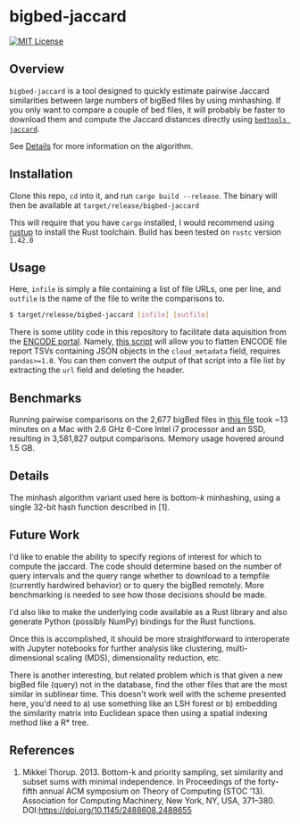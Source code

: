 # bigbed-jaccard

[![MIT License](https://img.shields.io/badge/license-MIT-green)](LICENSE)

## Overview

`bigbed-jaccard` is a tool designed to quickly estimate pairwise Jaccard similarities between large numbers of bigBed files by using minhashing. If you only want to compare a couple of bed files, it will probably be faster to download them and compute the Jaccard distances directly using [`bedtools jaccard`](https://bedtools.readthedocs.io/en/latest/content/tools/jaccard.html).

See [Details](#details) for more information on the algorithm.

## Installation

Clone this repo, `cd` into it, and run `cargo build --release`. The binary will then be available at `target/release/bigbed-jaccard`

This will require that you have `cargo` installed, I would recommend using [rustup](https://rustup.rs) to install the Rust toolchain. Build has been tested on `rustc` version `1.42.0`

## Usage

Here, `infile` is simply a file containing a list of file URLs, one per line, and `outfile` is the name of the file to write the comparisons to.

```bash
$ target/release/bigbed-jaccard [infile] [outfile]
```

There is some utility code in this repository to facilitate data aquisition from the [ENCODE portal](https://www.encodeproject.org). Namely, [this script](scripts/get_urls_from_report.py) will allow you to flatten ENCODE file report TSVs containing JSON objects in the `cloud_metadata` field, requires `pandas>=1.0`. You can then convert the output of that script into a file list by extracting the `url` field and deleting the header.

## Benchmarks

Running pairwise comparisons on the 2,677 bigBed files in [this file](files.txt) took ~13 minutes on a Mac with 2.6 GHz 6-Core Intel i7 processor and an SSD, resulting in 3,581,827 output comparisons. Memory usage hovered around 1.5 GB.

## Details

The minhash algorithm variant used here is bottom-_k_ minhashing, using a single 32-bit hash function described in [1].

## Future Work

I'd like to enable the ability to specify regions of interest for which to compute the jaccard. The code should determine based on the number of query intervals and the query range whether to download to a tempfile (currently hardwired behavior) or to query the bigBed remotely. More benchmarking is needed to see how those decisions should be made.

I'd also like to make the underlying code available as a Rust library and also generate Python (possibly NumPy) bindings for the Rust functions.

Once this is accomplished, it should be more straightforward to interoperate with Jupyter notebooks for further analysis like clustering, multi-dimensional scaling (MDS), dimensionality reduction, etc.

There is another interesting, but related problem which is that given a new bigBed file (query) not in the database, find the other files that are the most similar in sublinear time. This doesn't work well with the scheme presented here, you'd need to a) use something like an LSH forest or b) embedding the similarity matrix into Euclidean space then using a spatial indexing method like a R* tree.

## References

1. Mikkel Thorup. 2013. Bottom-k and priority sampling, set similarity and subset sums with minimal independence. In Proceedings of the forty-fifth annual ACM symposium on Theory of Computing (STOC ’13). Association for Computing Machinery, New York, NY, USA, 371–380. DOI:https://doi.org/10.1145/2488608.2488655

